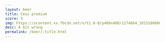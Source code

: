 ```yaml
---
layout: beer
title: Cesu premium
score: 5
img: https://scontent.xx.fbcdn.net/v/t1.0-0/p480x480/1174664_10151888665988745_1905015784_n.jpg?oh=55168c55bad58feb3e208045e9384f7e&oe=58925802
desc: A bit wrong
permalink: /beer/:title.html
---
```

